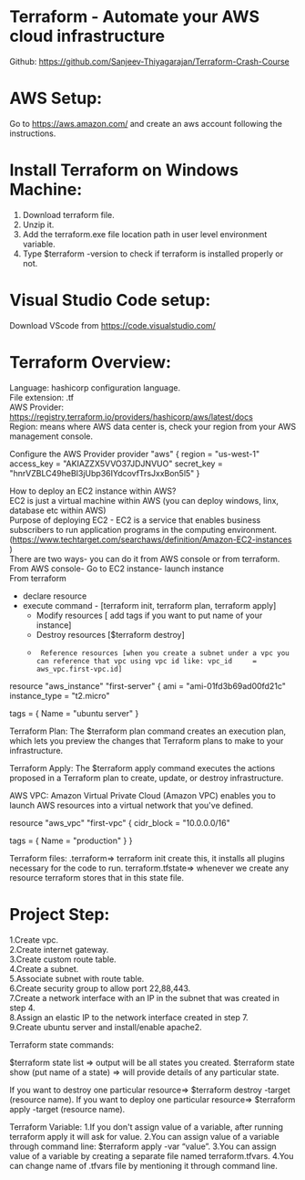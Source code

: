 # Terraform - Automate your AWS cloud infrastructure

Github: https://github.com/Sanjeev-Thiyagarajan/Terraform-Crash-Course  

# AWS Setup:
Go to https://aws.amazon.com/  and create an aws account following the instructions.  

# Install Terraform on Windows Machine:
1. Download terraform file.  
2. Unzip it.  
3. Add the terraform.exe file location path in user level environment variable.  
4. Type $terraform -version to check if terraform is installed properly or not.  

# Visual Studio Code setup:
Download VScode from https://code.visualstudio.com/ 

# Terraform Overview:
 
Language: hashicorp configuration language.   
File extension: .tf  
AWS Provider: https://registry.terraform.io/providers/hashicorp/aws/latest/docs   
Region: means where AWS data center is, check your region from your AWS management console.  

Configure the AWS Provider
provider "aws" {
  region = "us-west-1"
  access_key = "AKIAZZX5VVO37JDJNVUO"
  secret_key = "hnrVZBLC49heBI3jUbp36IYdcovfTrsJxxBon5l5"
}


How to deploy an EC2 instance within AWS?  
EC2 is just a virtual machine within AWS (you can deploy windows, linx, database etc within AWS)  
Purpose of deploying EC2 - EC2 is a service that enables business subscribers to run application programs in the computing environment.  (https://www.techtarget.com/searchaws/definition/Amazon-EC2-instances )  
There are two ways- you can do it from AWS console or from terraform.  
 From AWS console- Go to EC2 instance- launch instance  
 From terraform   
- declare resource  
- execute command - [terraform init, terraform plan, terraform apply]  
     - 	Modify resources [ add tags if you want to put name of your instance]  
     - 	Destroy resources [$terraform destroy]  
     -   	Reference resources [when you create a subnet under a vpc you can reference that vpc using vpc id like: vpc_id     = aws_vpc.first-vpc.id]  


resource "aws_instance" "first-server" {
  ami           = "ami-01fd3b69ad00fd21c"
  instance_type = "t2.micro"
 
  tags = {
    Name = "ubuntu server"
  }


Terraform Plan:
The $terraform plan command creates an execution plan, which lets you preview the changes that Terraform plans to make to your infrastructure.

Terraform Apply:
The $terraform apply command executes the actions proposed in a Terraform plan to create, update, or destroy infrastructure.

AWS VPC:
Amazon Virtual Private Cloud (Amazon VPC) enables you to launch AWS resources into a virtual network that you've defined.

resource "aws_vpc" "first-vpc" {
  cidr_block       = "10.0.0.0/16"
 
  tags = {
    Name = "production"
  }
}


Terraform files:
.terraform=> terraform init create this, it installs all plugins necessary for the code to run.
terraform.tfstate=> whenever we create any resource terraform stores that in this state file.


# Project Step:
1.Create vpc.  
2.Create internet gateway.  
3.Create custom route table.  
4.Create a subnet.  
5.Associate subnet with route table.  
6.Create security group to allow port 22,88,443.  
7.Create a network interface with an IP in the subnet that was created in step 4.  
8.Assign an elastic IP to the network interface created in step 7.  
9.Create ubuntu server and install/enable apache2.  

Terraform state commands:

$terraform state list => output will be all states you created.
$terraform state show (put name of a state) => will provide details of any particular state.

If you want to destroy one particular resource=> $terraform destroy -target (resource name).
If you want to deploy one particular resource=> $terraform apply -target (resource name).

Terraform Variable:
1.If you don't assign value of a variable, after running terraform apply it will ask for value.
2.You can assign value of a variable through command line: $terraform apply -var “value”.
3.You can assign value of a variable by creating a separate file named terraform.tfvars.
4.You can change name of .tfvars file by mentioning it through command line.







